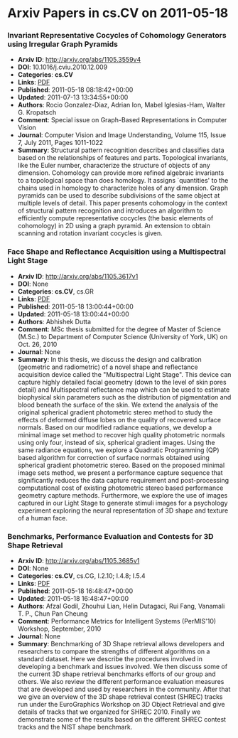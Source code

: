 # Arxiv Papers in cs.CV on 2011-05-18
### Invariant Representative Cocycles of Cohomology Generators using Irregular Graph Pyramids
- **Arxiv ID**: http://arxiv.org/abs/1105.3559v4
- **DOI**: 10.1016/j.cviu.2010.12.009
- **Categories**: **cs.CV**
- **Links**: [PDF](http://arxiv.org/pdf/1105.3559v4)
- **Published**: 2011-05-18 08:18:42+00:00
- **Updated**: 2011-07-13 13:34:55+00:00
- **Authors**: Rocio Gonzalez-Diaz, Adrian Ion, Mabel Iglesias-Ham, Walter G. Kropatsch
- **Comment**: Special issue on Graph-Based Representations in Computer Vision
- **Journal**: Computer Vision and Image Understanding, Volume 115, Issue 7, July
  2011, Pages 1011-1022
- **Summary**: Structural pattern recognition describes and classifies data based on the relationships of features and parts. Topological invariants, like the Euler number, characterize the structure of objects of any dimension. Cohomology can provide more refined algebraic invariants to a topological space than does homology. It assigns `quantities' to the chains used in homology to characterize holes of any dimension. Graph pyramids can be used to describe subdivisions of the same object at multiple levels of detail. This paper presents cohomology in the context of structural pattern recognition and introduces an algorithm to efficiently compute representative cocycles (the basic elements of cohomology) in 2D using a graph pyramid. An extension to obtain scanning and rotation invariant cocycles is given.



### Face Shape and Reflectance Acquisition using a Multispectral Light Stage
- **Arxiv ID**: http://arxiv.org/abs/1105.3617v1
- **DOI**: None
- **Categories**: **cs.CV**, cs.GR
- **Links**: [PDF](http://arxiv.org/pdf/1105.3617v1)
- **Published**: 2011-05-18 13:00:44+00:00
- **Updated**: 2011-05-18 13:00:44+00:00
- **Authors**: Abhishek Dutta
- **Comment**: MSc thesis submitted for the degree of Master of Science (M.Sc.) to
  Department of Computer Science (University of York, UK) on Oct. 26, 2010
- **Journal**: None
- **Summary**: In this thesis, we discuss the design and calibration (geometric and radiometric) of a novel shape and reflectance acquisition device called the "Multispectral Light Stage". This device can capture highly detailed facial geometry (down to the level of skin pores detail) and Multispectral reflectance map which can be used to estimate biophysical skin parameters such as the distribution of pigmentation and blood beneath the surface of the skin. We extend the analysis of the original spherical gradient photometric stereo method to study the effects of deformed diffuse lobes on the quality of recovered surface normals. Based on our modified radiance equations, we develop a minimal image set method to recover high quality photometric normals using only four, instead of six, spherical gradient images. Using the same radiance equations, we explore a Quadratic Programming (QP) based algorithm for correction of surface normals obtained using spherical gradient photometric stereo. Based on the proposed minimal image sets method, we present a performance capture sequence that significantly reduces the data capture requirement and post-processing computational cost of existing photometric stereo based performance geometry capture methods. Furthermore, we explore the use of images captured in our Light Stage to generate stimuli images for a psychology experiment exploring the neural representation of 3D shape and texture of a human face.



### Benchmarks, Performance Evaluation and Contests for 3D Shape Retrieval
- **Arxiv ID**: http://arxiv.org/abs/1105.3685v1
- **DOI**: None
- **Categories**: **cs.CV**, cs.CG, I.2.10; I.4.8; I.5.4
- **Links**: [PDF](http://arxiv.org/pdf/1105.3685v1)
- **Published**: 2011-05-18 16:48:47+00:00
- **Updated**: 2011-05-18 16:48:47+00:00
- **Authors**: Afzal Godil, Zhouhui Lian, Helin Dutagaci, Rui Fang, Vanamali T. P., Chun Pan Cheung
- **Comment**: Performance Metrics for Intelligent Systems (PerMIS'10) Workshop,
  September, 2010
- **Journal**: None
- **Summary**: Benchmarking of 3D Shape retrieval allows developers and researchers to compare the strengths of different algorithms on a standard dataset. Here we describe the procedures involved in developing a benchmark and issues involved. We then discuss some of the current 3D shape retrieval benchmarks efforts of our group and others. We also review the different performance evaluation measures that are developed and used by researchers in the community. After that we give an overview of the 3D shape retrieval contest (SHREC) tracks run under the EuroGraphics Workshop on 3D Object Retrieval and give details of tracks that we organized for SHREC 2010. Finally we demonstrate some of the results based on the different SHREC contest tracks and the NIST shape benchmark.




